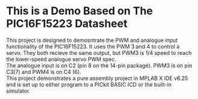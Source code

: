 # This is a Demo Based on The PIC16F15223 Datasheet
This project is designed to demosntrate the PWM and analogue input functionality of the PIC16F15223. It uses the PWM 3 and 4 to control a servo. They both recieve the same output, but PWM3 is 1/4 speed to reach the lower-speed analogue servo PWM spec.    
The analogue input is on C2 (pin 8 on the 14-pin package). PWM3 is on pin C3(7) and PWM4 is on C4 (6).    
This project demonstrates a pure assembly project in MPLAB X IDE v6.25 and is set up to either program to a PICkit BASIC ICD or the built-in simulator.